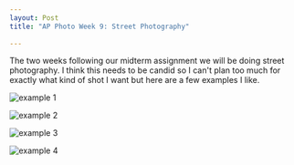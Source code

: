 ```yaml
---
layout: Post
title: "AP Photo Week 9: Street Photography"
 
---
```


 

The two weeks following our midterm assignment we will be doing street
photography. I think this needs to be candid so I can't plan too much
for exactly what kind of shot I want but here are a few examples I
like.

![example 1][street1]

![example 2][street2]

![example 3][street3]

![example 4][street4]

[street1]: /assets/img/week8/street1.jpg
[street2]: /assets/img/week8/street2.jpg
[street3]: /assets/img/week8/street3.jpg
[street4]: /assets/img/week8/street4.jpg
